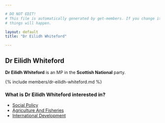 ```yaml
---

# DO NOT EDIT!
# This file is automatically generated by get-members. If you change it, bad
# things will happen.

layout: default
title: "Dr Eilidh Whiteford"

---
```


## Dr Eilidh Whiteford

**Dr Eilidh Whiteford** is an MP in the **Scottish National** party.

{% include members/dr-eilidh-whiteford.md %}

### What is Dr Eilidh Whiteford interested in?


* [Social Policy](/interests/social-policy.html)
* [Agriculture And Fisheries](/interests/agriculture-and-fisheries.html)
* [International Development](/interests/international-development.html)
